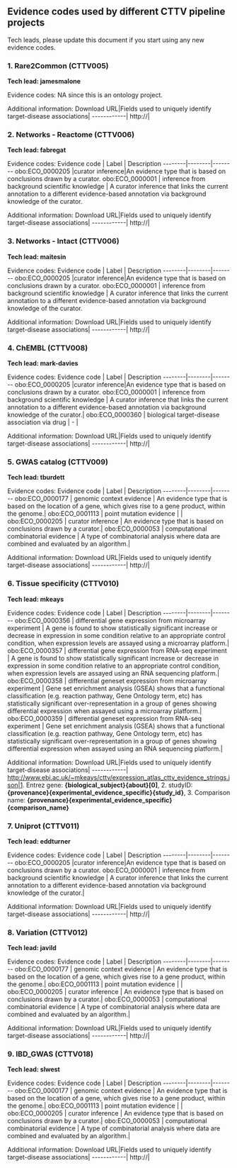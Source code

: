 ## Evidence codes used by different CTTV pipeline projects

Tech leads, please update this document if you start using any new evidence codes.

### 1. Rare2Common (CTTV005)
**Tech lead: jamesmalone**

Evidence codes: NA since this is an ontology project.

Additional information:
Download URL|Fields used to uniquely identify target-disease associations|
------------|
http://|

### 2. Networks - Reactome (CTTV006)
**Tech lead: fabregat**

Evidence codes:
Evidence code | Label | Description
--------|--------|--------
obo:ECO_0000205 |curator inference|An evidence type that is based on conclusions drawn by a curator.
obo:ECO_0000001 | inference from background scientific knowledge | A curator inference that links the current annotation to a different evidence-based annotation via background knowledge of the curator.

Additional information:
Download URL|Fields used to uniquely identify target-disease associations|
------------|
http://|

### 3. Networks - Intact (CTTV006)
**Tech lead: maitesin**

Evidence codes:
Evidence code | Label | Description
--------|--------|--------
obo:ECO_0000205 |curator inference|An evidence type that is based on conclusions drawn by a curator.
obo:ECO_0000001 | inference from background scientific knowledge | A curator inference that links the current annotation to a different evidence-based annotation via background knowledge of the curator.

Additional information:
Download URL|Fields used to uniquely identify target-disease associations|
------------|
http://|

### 4. ChEMBL (CTTV008)
**Tech lead: mark-davies**

Evidence codes:
Evidence code | Label | Description
--------|--------|--------
obo:ECO_0000205 |curator inference|An evidence type that is based on conclusions drawn by a curator.
obo:ECO_0000001 | inference from background scientific knowledge | A curator inference that links the current annotation to a different evidence-based annotation via background knowledge of the curator.|
obo:ECO_0000360 | biological target-disease association via drug |  - |

Additional information:
Download URL|Fields used to uniquely identify target-disease associations|
------------|
http://|

### 5. GWAS catalog (CTTV009)
**Tech lead: tburdett**

Evidence codes:
Evidence code | Label | Description
--------|--------|--------
obo:ECO_0000177 | genomic context evidence | An evidence type that is based on the location of a gene, which gives rise to a gene product, within the genome.|
obo:ECO_0001113 | point mutation evidence | |
obo:ECO_0000205 | curator inference | An evidence type that is based on conclusions drawn by a curator.|
obo:ECO_0000053 | computational combinatorial evidence | A type of combinatorial analysis where data are combined and evaluated by an algorithm.|

Additional information:
Download URL|Fields used to uniquely identify target-disease associations|
------------|
http://|

### 6. Tissue specificity (CTTV010)
**Tech lead: mkeays**

Evidence codes:
Evidence code | Label | Description
--------|--------|--------
obo:ECO_0000356 | differential gene expression from microarray experiment | A gene is found to show statistically significant increase or decrease in expression in some condition relative to an appropriate control condition, when expression levels are assayed using a microarray platform.|
obo:ECO_0000357 | differential gene expression from RNA-seq experiment | A gene is found to show statistically significant increase or decrease in expression in some condition relative to an appropriate control condition, when expression levels are assayed using an RNA sequencing platform.|
obo:ECO_0000358 | differential geneset expression from microarray experiment | Gene set enrichment analysis (GSEA) shows that a functional classification (e.g. reaction pathway, Gene Ontology term, etc) has statistically significant over-representation in a group of genes showing differential expression when assayed using a microarray platform.|
obo:ECO_0000359 | differential geneset expression from RNA-seq experiment | Gene set enrichment analysis (GSEA) shows that a functional classification (e.g. reaction pathway, Gene Ontology term, etc) has statistically significant over-representation in a group of genes showing differential expression when assayed using an RNA sequencing platform.|

Additional information:
Download URL|Fields used to uniquely identify target-disease associations|
------------|
http://www.ebi.ac.uk/~mkeays/cttv/expression_atlas_cttv_evidence_strings.json|1. Entrez gene: **{biological_subject}{about}[0]**, 2. studyID: **{provenance}{experimental_evidence_specific}{study_id}**, 3. Comparison name: **{provenance}{experimental_evidence_specific}{comparison_name}**

### 7. Uniprot (CTTV011)
**Tech lead: eddturner**

Evidence codes:
Evidence code | Label | Description
--------|--------|--------
obo:ECO_0000205 |curator inference|An evidence type that is based on conclusions drawn by a curator.
obo:ECO_0000001 | inference from background scientific knowledge | A curator inference that links the current annotation to a different evidence-based annotation via background knowledge of the curator.|

Additional information:
Download URL|Fields used to uniquely identify target-disease associations|
------------|
http://|

### 8. Variation (CTTV012)
**Tech lead: javild**

Evidence codes:
Evidence code | Label | Description
--------|--------|--------
obo:ECO_0000177 | genomic context evidence | An evidence type that is based on the location of a gene, which gives rise to a gene product, within the genome.|
obo:ECO_0001113 | point mutation evidence | |
obo:ECO_0000205 | curator inference | An evidence type that is based on conclusions drawn by a curator.|
obo:ECO_0000053 | computational combinatorial evidence | A type of combinatorial analysis where data are combined and evaluated by an algorithm.|

Additional information:
Download URL|Fields used to uniquely identify target-disease associations|
------------|
http://|

### 9. IBD_GWAS (CTTV018)
**Tech lead: slwest**

Evidence codes:
Evidence code | Label | Description
--------|--------|--------
obo:ECO_0000177 | genomic context evidence | An evidence type that is based on the location of a gene, which gives rise to a gene product, within the genome.|
obo:ECO_0001113 | point mutation evidence | |
obo:ECO_0000205 | curator inference | An evidence type that is based on conclusions drawn by a curator.|
obo:ECO_0000053 | computational combinatorial evidence | A type of combinatorial analysis where data are combined and evaluated by an algorithm.|

Additional information:
Download URL|Fields used to uniquely identify target-disease associations|
------------|
http://|